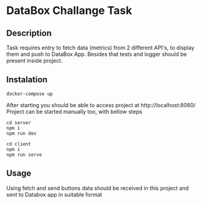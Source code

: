 # DataBox Challange Task

## Description
Task requires entry to fetch data (metrics) from 2 different API's, to display them and push to DataBox App.
Besides that tests and logger should be present inside project.

## Instalation
```
docker-compose up
```

After starting you should be able to access project at http://localhost:8080/
Project can be started manually too, with bellow steps
```
cd server
npm i
npm run dev
```
```
cd client
npm i
npm run serve
```


## Usage

Using fetch and send buttons data should be received in this project and sent to Databox app in suitable format


